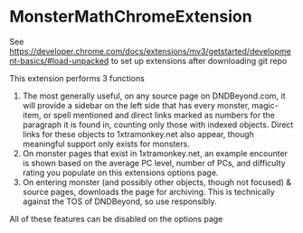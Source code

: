 # MonsterMathChromeExtension
See https://developer.chrome.com/docs/extensions/mv3/getstarted/development-basics/#load-unpacked to set up extensions after downloading git repo

This extension performs 3 functions
1) The most generally useful, on any source page on DNDBeyond.com, it will provide a sidebar on the left side that has every monster, magic-item, or spell mentioned and direct links marked as numbers for the paragraph it is found in, counting only those with indexed objects. Direct links for these objects to 1xtramonkey.net also appear, though meaningful support only exists for monsters.
2) On monster pages that exist in 1xtramonkey.net, an example encounter is shown based on the average PC level, number of PCs, and difficulty rating you populate on this extensions options page.
3) On entering monster (and possibly other objects, though not focused) & source pages, downloads the page for archiving. This is technically against the TOS of DNDBeyond, so use responsibly.

All of these features can be disabled on the options page